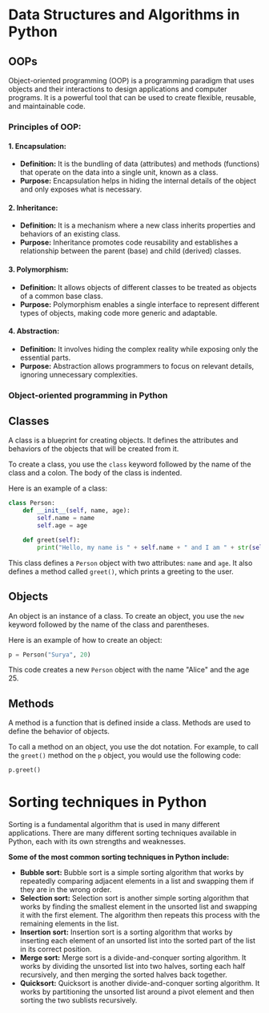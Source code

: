 # Data Structures and Algorithms in Python

## OOPs

Object-oriented programming (OOP) is a programming paradigm that uses objects and their interactions to design applications and computer programs. It is a powerful tool that can be used to create flexible, reusable, and maintainable code.

### Principles of OOP:

#### 1. Encapsulation:
   - **Definition:** It is the bundling of data (attributes) and methods (functions) that operate on the data into a single unit, known as a class.
   - **Purpose:** Encapsulation helps in hiding the internal details of the object and only exposes what is necessary.

#### 2. Inheritance:
   - **Definition:** It is a mechanism where a new class inherits properties and behaviors of an existing class.
   - **Purpose:** Inheritance promotes code reusability and establishes a relationship between the parent (base) and child (derived) classes.

#### 3. Polymorphism:
   - **Definition:** It allows objects of different classes to be treated as objects of a common base class.
   - **Purpose:** Polymorphism enables a single interface to represent different types of objects, making code more generic and adaptable.

#### 4. Abstraction:
   - **Definition:** It involves hiding the complex reality while exposing only the essential parts.
   - **Purpose:** Abstraction allows programmers to focus on relevant details, ignoring unnecessary complexities.

### Object-oriented programming in Python

## Classes

A class is a blueprint for creating objects. It defines the attributes and behaviors of the objects that will be created from it.

To create a class, you use the `class` keyword followed by the name of the class and a colon. The body of the class is indented.

Here is an example of a class:

```python
class Person:
    def __init__(self, name, age):
        self.name = name
        self.age = age

    def greet(self):
        print("Hello, my name is " + self.name + " and I am " + str(self.age) + " years old.")
```
This class defines a `Person` object with two attributes: `name` and `age`. It also defines a method called `greet()`, which prints a greeting to the user.

## Objects

An object is an instance of a class. To create an object, you use the `new` keyword followed by the name of the class and parentheses.

Here is an example of how to create an object:

```python
p = Person("Surya", 20)
```

This code creates a new `Person` object with the name "Alice" and the age 25.

## Methods

A method is a function that is defined inside a class. Methods are used to define the behavior of objects.

To call a method on an object, you use the dot notation. For example, to call the `greet()` method on the `p` object, you would use the following code:


```python
p.greet()
```

# Sorting techniques in Python

Sorting is a fundamental algorithm that is used in many different applications. There are many different sorting techniques available in Python, each with its own strengths and weaknesses.

**Some of the most common sorting techniques in Python include:**

* **Bubble sort:** Bubble sort is a simple sorting algorithm that works by repeatedly comparing adjacent elements in a list and swapping them if they are in the wrong order.
* **Selection sort:** Selection sort is another simple sorting algorithm that works by finding the smallest element in the unsorted list and swapping it with the first element. The algorithm then repeats this process with the remaining elements in the list.
* **Insertion sort:** Insertion sort is a sorting algorithm that works by inserting each element of an unsorted list into the sorted part of the list in its correct position.
* **Merge sort:** Merge sort is a divide-and-conquer sorting algorithm. It works by dividing the unsorted list into two halves, sorting each half recursively, and then merging the sorted halves back together.
* **Quicksort:** Quicksort is another divide-and-conquer sorting algorithm. It works by partitioning the unsorted list around a pivot element and then sorting the two sublists recursively.
